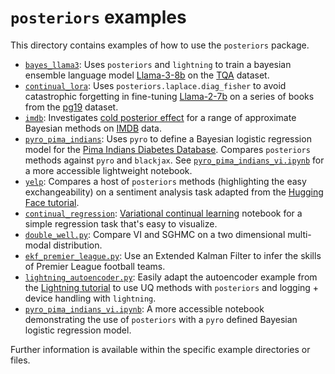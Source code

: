 # `posteriors` examples

This directory contains examples of how to use the `posteriors` package.
- [`bayes_llama3`](bayes_llama3/): Uses `posteriors` and `lightning` to train a bayesian ensemble language model [Llama-3-8b](https://huggingface.co/meta-llama/Meta-Llama-3-8B)
on the [TQA](https://allenai.org/data/tqa) dataset.
- [`continual_lora`](continual_lora/): Uses `posteriors.laplace.diag_fisher` to avoid
catastrophic forgetting in fine-tuning [Llama-2-7b](https://huggingface.co/meta-llama/Llama-2-7b-hf)
on a series of books from the [pg19](https://huggingface.co/datasets/pg19) dataset.
- [`imdb`](imdb/): Investigates [cold posterior effect](https://proceedings.mlr.press/v119/wenzel20a/wenzel20a.pdf)
for a range of approximate Bayesian methods on [IMDB](https://www.tensorflow.org/api_docs/python/tf/keras/datasets/imdb/load_data)
data.
- [`pyro_pima_indians`](pyro_pima_indians/): Uses `pyro` to define a Bayesian logistic
regression model for the [Pima Indians Diabetes Database](https://www.kaggle.com/uciml/pima-indians-diabetes-database).
Compares `posteriors` methods against `pyro` and `blackjax`.
See [`pyro_pima_indians_vi.ipynb`](/pyro_pima_indians_vi.ipynb) for a more accessible lightweight notebook.
- [`yelp`](yelp/): Compares a host of `posteriors` methods (highlighting the easy
exchangeability) on a sentiment analysis task adapted from the [Hugging Face tutorial](https://huggingface.co/docs/transformers/training#train-in-native-pytorch).
- [`continual_regression`](continual_regression.ipynb): [Variational continual learning](https://arxiv.org/abs/1710.10628)
notebook for a simple regression task that's easy to visualize.
- [`double_well.py`](double_well.py): Compare VI and SGHMC on a two dimensional
multi-modal distribution.
- [`ekf_premier_league.py`](ekf_premier_league.py): Use an Extended Kalman Filter
to infer the skills of Premier League football teams.
- [`lightning_autoencoder.py`](lightning_autoencoder.py): Easily adapt the autoencoder
example from the [Lightning tutorial](https://lightning.ai/docs/pytorch/stable/starter/introduction.html)
to use UQ methods with `posteriors` and logging + device handling with `lightning`.
- [`pyro_pima_indians_vi.ipynb`](/pyro_pima_indians_vi.ipynb): A more accessible
notebook demonstrating the use of `posteriors` with a `pyro` defined Bayesian logistic regression model.


Further information is available within the specific example directories or files.

